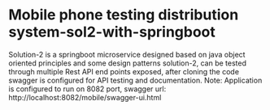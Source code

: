 # Mobile phone testing distribution system-sol2-with-springboot
Solution-2 is a springboot microservice designed based on java object oriented principles and some design patterns
solution-2, can be tested through multiple Rest API end points exposed, after cloning the code 
swagger is configured for API testing and documentation. 
Note: Application is configured to run on 8082 port, swagger url: http://localhost:8082/mobile/swagger-ui.html


